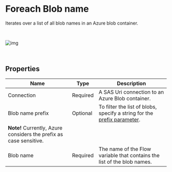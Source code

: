 # Foreach Blob name

Iterates over a list of all blob names in an Azure blob container.

<br/>

![img](https://profitbasedocs.blob.core.windows.net/flowimages/foreachblobname.png)

<br/>

## Properties

| Name             | Type      |Description                                             |
|------------------|-----------|--------------------------------------------------------|
| Connection       | Required  | A SAS Uri connection to an Azure Blob container.       |
| Blob name prefix | Optional  | To filter the list of blobs, specify a string for the [prefix parameter](https://learn.microsoft.com/en-us/azure/storage/blobs/storage-blobs-list#filter-results-with-a-prefix).  
**Note!** Currently, Azure considers the prefix as case sensitive. |
| Blob name | Required | The name of the Flow variable that contains the list of the blob names. |